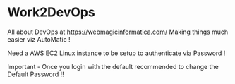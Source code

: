 # Work2DevOps
All about DevOps at https://webmagicinformatica.com/
Making things much easier viz AutoMatic !

Need a AWS EC2 Linux instance to be setup to authenticate via Password !

Important - Once you login with the default recommended to change the Default Password !!
